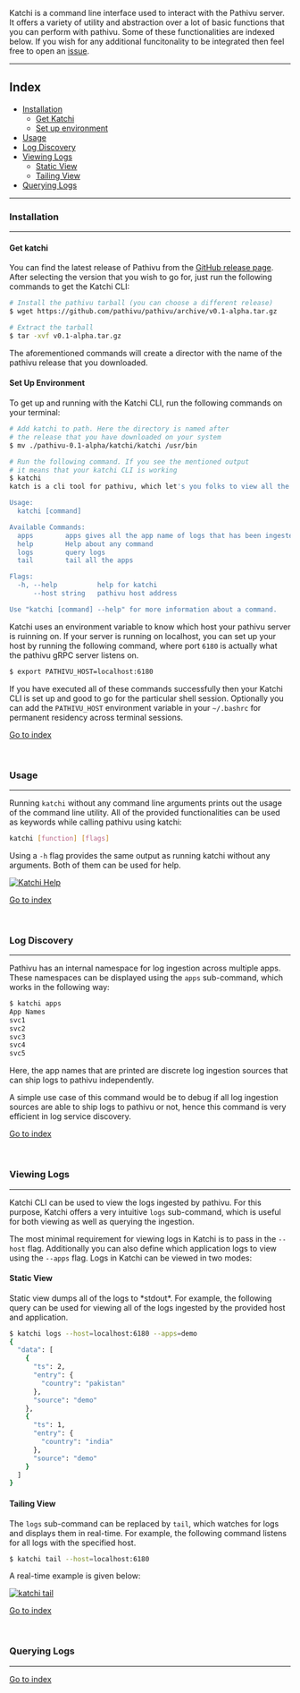 
Katchi is a command line interface used to interact with the Pathivu server. It offers a variety of utility and abstraction over a lot of basic functions that you can perform with pathivu. Some of these functionalities are indexed below. If you wish for any additional funcitonality to be integrated then feel free to open an [issue](https://github.com/pathivu/pathivu/issues).

---

## Index

- [Installation](#installation)
  - [Get Katchi](#get-katchi)
  - [Set up environment](#set-up-environment)
- [Usage](#usage)
- [Log Discovery](#log-discovery)
- [Viewing Logs](#viewing-logs)
  - [Static View](#static-view)
  - [Tailing View](#tailing-view)
- [Querying Logs](#querying-logs)

---


### Installation
---


<h4 id="get-katchi"> Get katchi </h4>

You can find the latest release of Pathivu from the [GitHub release page](https://github.com/pathivu/pathivu/releaseshttps://github.com/pathivu/pathivu/releases). After selecting the version that you wish to go for, just run the following commands to get the Katchi CLI:

```sh
# Install the pathivu tarball (you can choose a different release)
$ wget https://github.com/pathivu/pathivu/archive/v0.1-alpha.tar.gz

# Extract the tarball
$ tar -xvf v0.1-alpha.tar.gz
```

The aforementioned commands will create a director with the name of the pathivu release that you downloaded. 

<h4 id="set-up-environment"> Set Up Environment </h4>

To get up and running with the Katchi CLI, run the following commands on your terminal:

```sh
# Add katchi to path. Here the directory is named after 
# the release that you have downloaded on your system
$ mv ./pathivu-0.1-alpha/katchi/katchi /usr/bin 

# Run the following command. If you see the mentioned output
# it means that your katchi CLI is working
$ katchi
katch is a cli tool for pathivu, which let's you folks to view all the logs in pathivu

Usage:
  katchi [command]

Available Commands:
  apps        apps gives all the app name of logs that has been ingested in the pathivu
  help        Help about any command
  logs        query logs 
  tail        tail all the apps

Flags:
  -h, --help          help for katchi
      --host string   pathivu host address

Use "katchi [command] --help" for more information about a command.
```

Katchi uses an environment variable to know which host your pathivu server is ruinning on. If your server is running on localhost, you can set up your host by running the following command, where port `6180` is actually what the pathivu gRPC server listens on. 

```sh
$ export PATHIVU_HOST=localhost:6180
```
If you have executed all of these commands successfully then your Katchi CLI is set up and good to go for the particular shell session. Optionally you can add the `PATHIVU_HOST` environment variable in your `~/.bashrc` for permanent residency across terminal sessions. 


[Go to index](#index)

<br>

### Usage
---
Running `katchi` without any command line arguments prints out the usage of the command line utility. All of the provided functionalities can be used as keywords while calling pathivu using katchi:


```sh
katchi [function] [flags]
```
Using a `-h` flag provides the same output as running katchi without any arguments. Both of them can be used for help.

[![Katchi Help](https://asciinema.org/a/301161.png)](https://asciinema.org/a/301161)

[Go to index](#index)

<br>


### Log Discovery
---
Pathivu has an internal namespace for log ingestion across multiple apps. These namespaces can be displayed using the `apps` sub-command, which works in the following way:

```sh
$ katchi apps
App Names
svc1
svc2
svc3
svc4
svc5
```
Here, the app names that are printed are discrete log ingestion sources that can ship logs to pathivu independently.

A simple use case of this command would be to debug if all log ingestion sources are able to ship logs to pathivu or not, hence this command is very efficient in log service discovery. 


[Go to index](#index)

<br>


### Viewing Logs
---
Katchi CLI can be used to view the logs ingested by pathivu. For this purpose, Katchi offers a very intuitive `logs` sub-command, which is useful for both viewing as well as querying the ingestion.

The most minimal requirement for viewing logs in Katchi is to pass in the `--host` flag. Additionally you can also define which application logs to view using the `--apps` flag. Logs in Katchi can be viewed in two modes:

<h4 id="static-view"> Static View </h4>
Static view dumps all of the logs to *stdout*. For example, the following query can be used for viewing all of the logs ingested by the provided host and application.

```sh
$ katchi logs --host=localhost:6180 --apps=demo
{
  "data": [
    {
      "ts": 2,
      "entry": {
        "country": "pakistan"
      },
      "source": "demo"
    }, 
    {
      "ts": 1,
      "entry": {
        "country": "india"
      },
      "source": "demo"
    }
  ]
}
```


<h4 id="tailing-view"> Tailing View </h4>

The `logs` sub-command can be replaced by `tail`, which watches for logs and displays them in real-time. For example, the following command listens for all logs with the specified host.

```sh
$ katchi tail --host=localhost:6180
```

A real-time example is given below:

[![katchi tail](https://asciinema.org/a/301228.png)](https://asciinema.org/a/301228)


[Go to index](#index)

<br>


### Querying Logs
---


[Go to index](#index)

<br>

